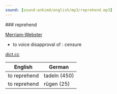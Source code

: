 ```yaml
---
sound: [sound:ankimd/english/mp3/reprehend.mp3]
---
```


\### reprehend

[Merriam-Webster](https://www.merriam-webster.com/dictionary/reprehend)

- to voice disapproval of : censure

[dict.cc](https://www.dict.cc/reprehend)

| English        | German       |
| -------------- | ------------ |
| to reprehend | tadeln (450) |
| to reprehend | rügen (25) |
